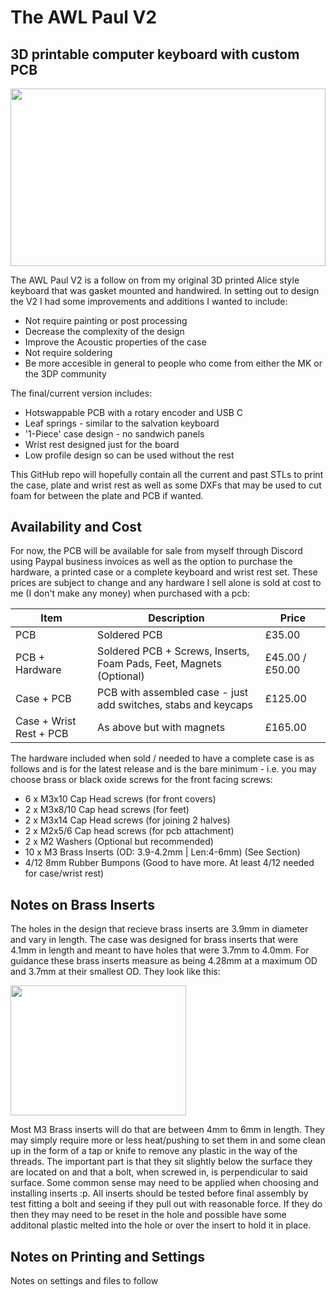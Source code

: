 # The AWL Paul V2 
## 3D printable computer keyboard with custom PCB

<img src="https://user-images.githubusercontent.com/47219621/136241411-c3836570-45db-4e9c-ad1a-863459219010.jpg" width="504" height="283.5">

The AWL Paul V2 is a follow on from my original 3D printed Alice style keyboard that was gasket mounted and handwired.
In setting out to design the V2 I had some improvements and additions I wanted to include:
- Not require painting or post processing
- Decrease the complexity of the design
- Improve the Acoustic properties of the case
- Not require soldering
- Be more accesible in general to people who come from either the MK or the 3DP community

The final/current version includes:

- Hotswappable PCB with a rotary encoder and USB C
- Leaf springs - similar to the salvation keyboard
- '1-Piece' case design - no sandwich panels
- Wrist rest designed just for the board
- Low profile design so can be used without the rest

This GitHub repo will hopefully contain all the current and past STLs to print the case, plate and wrist rest as well as some DXFs that may be used to cut foam for between the plate and PCB if wanted.

## Availability and Cost

For now, the PCB will be available for sale from myself through Discord using Paypal business invoices as well as the option to purchase the hardware, a printed case or a complete keyboard and wrist rest set. These prices are subject to change and any hardware I sell alone is sold at cost to me (I don't make any money) when purchased with a pcb:

| Item              | Description | Price |
| -----------       | ----------- | ----- |
| PCB               | Soldered PCB              | £35.00 |
| PCB + Hardware    | Soldered PCB + Screws, Inserts, Foam Pads, Feet, Magnets (Optional)            | £45.00 / £50.00 |
| Case + PCB        | PCB with assembled case - just add switches, stabs and keycaps             | £125.00 |
| Case + Wrist Rest + PCB              | As above but with magnets              | £165.00 |

The hardware included when sold / needed to have a complete case is as follows and is for the latest release and is the bare minimum - i.e. you may choose brass or black oxide screws for the front facing screws:
- 6 x M3x10 Cap Head screws (for front covers)
- 2 x M3x8/10 Cap head screws (for feet)
- 2 x M3x14 Cap Head screws (for joining 2 halves)
- 2 x M2x5/6 Cap head screws (for pcb attachment)
- 2 x M2 Washers (Optional but recommended)
- 10 x M3 Brass Inserts (OD: 3.9-4.2mm | Len:4-6mm) (See Section)
- 4/12 8mm Rubber Bumpons (Good to have more. At least 4/12 needed for case/wrist rest)

## Notes on Brass Inserts
The holes in the design that recieve brass inserts are 3.9mm in diameter and vary in length. The case was designed for brass inserts that were 4.1mm in length and meant to have holes that were 3.7mm to 4.0mm. For guidance these brass inserts measure as being 4.28mm at a maximum OD and 3.7mm at their smallest OD. They look like this:

<img src="https://user-images.githubusercontent.com/47219621/136241462-da60718c-6437-4915-9537-aefa999eb399.jpg" width="281" height="208">


Most M3 Brass inserts will do that are between 4mm to 6mm in length. They may simply require more or less heat/pushing to set them in and some clean up in the form of a tap or knife to remove any plastic in the way of the threads. The important part is that they sit slightly below the surface they are located on and that a bolt, when screwed in, is perpendicular to said surface. Some common sense may need to be applied when choosing and installing inserts :p. All inserts should be tested before final assembly by test fitting a bolt and seeing if they pull out with reasonable force. If they do then they may need to be reset in the hole and possible have some additonal plastic melted into the hole or over the insert to hold it in place.

## Notes on Printing and Settings
Notes on settings and files to follow
